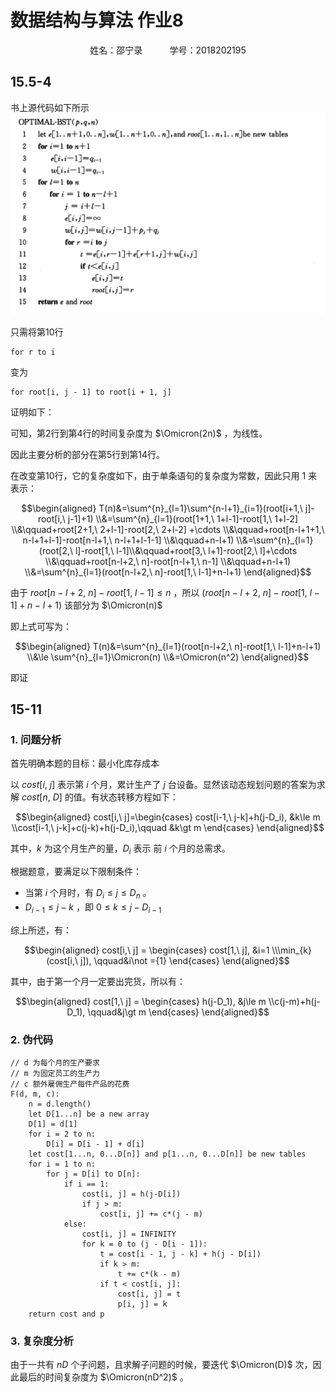 # 数据结构与算法 作业8

<center>姓名：邵宁录&nbsp&nbsp&nbsp&nbsp&nbsp&nbsp&nbsp&nbsp&nbsp&nbsp&nbsp学号：2018202195</center>

## 15.5-4

书上源代码如下所示
<img src="pic/截屏2020-11-05%2010.10.23.png">

只需将第10行

~~~basic
for r to i
~~~

变为

~~~basic
for root[i, j - 1] to root[i + 1, j]
~~~

证明如下：

可知，第2行到第4行的时间复杂度为 $\Omicron(2n)$ ，为线性。

因此主要分析的部分在第5行到第14行。

在改变第10行，它的复杂度如下，由于单条语句的复杂度为常数，因此只用 $1$ 来表示：

$$\begin{aligned}
        T(n)&=\sum^{n}_{l=1}\sum^{n-l+1}_{i=1}(root[i+1,\ j]-root[i,\ j-1]+1)
        \\&=\sum^{n}_{l=1}(root[1+1,\ 1+l-1]-root[1,\ 1+l-2]
        \\&\qquad+root[2+1,\ 2+l-1]-root[2,\ 2+l-2]
        +\cdots
        \\&\qquad+root[n-l+1+1,\ n-l+1+l-1]-root[n-l+1,\ n-l+1+l-1-1]
        \\&\qquad+n-l+1)
        \\&=\sum^{n}_{l=1}(root[2,\ l]-root[1,\ l-1]\\&\qquad+root[3,\ l+1]-root[2,\ l]+\cdots
        \\&\qquad+root[n-l+2,\ n]-root[n-l+1,\ n-1]
        \\&\qquad+n-l+1)
        \\&=\sum^{n}_{l=1}(root[n-l+2,\ n]-root[1,\ l-1]+n-l+1)
\end{aligned}$$

由于 $root[n-l+2,\ n]-root[1,\ l-1]\le n$ ，所以 $(root[n-l+2,\ n]-root[1,\ l-1]+n-l+1)$ 该部分为 $\Omicron(n)$

即上式可写为：

$$\begin{aligned}
    T(n)&=\sum^{n}_{l=1}(root[n-l+2,\ n]-root[1,\ l-1]+n-l+1)
    \\&\le \sum^{n}_{l=1}\Omicron(n)
    \\&=\Omicron(n^2)
\end{aligned}$$

即证

## 15-11

### 1. 问题分析

首先明确本题的目标：最小化库存成本

以 $cost[i,\ j]$ 表示第 $i$ 个月，累计生产了 $j$ 台设备。显然该动态规划问题的答案为求解 $cost[n,\ D]$ 的值。有状态转移方程如下：



$$\begin{aligned}
    cost[i,\ j]=\begin{cases}
        cost[i-1,\ j-k]+h(j-D_i), &k\le m
        \\cost[i-1,\ j-k]+c(j-k)+h(j-D_i),\qquad &k\gt m
    \end{cases}
\end{aligned}$$

其中，$k$ 为这个月生产的量，$D_i$ 表示 前 $i$ 个月的总需求。

根据题意，要满足以下限制条件：

- 当第 $i$ 个月时，有 $D_i\le j\le D_n$ 。
- $D_{i-1}\le j-k$ ，即 $0\le k\le j-D_{i-1}$

综上所述，有：

$$\begin{aligned}
    cost[i,\ j] = \begin{cases}
        cost[1,\ j], &i=1
        \\\min_{k}(cost[i,\ j]), \qquad&i\not ={1}
    \end{cases}
\end{aligned}$$

其中，由于第一个月一定要出完货，所以有：

$$\begin{aligned}
    cost[1,\ j] = \begin{cases}
        h(j-D_1), &j\le m
        \\c(j-m)+h(j-D_1), \qquad&j\gt m
    \end{cases}
\end{aligned}$$

### 2. 伪代码

~~~
// d 为每个月的生产要求
// m 为固定员工的生产力
// c 额外雇佣生产每件产品的花费 
F(d, m, c):
    n = d.length()
    let D[1...n] be a new array
    D[1] = d[1]
    for i = 2 to n:
        D[i] = D[i - 1] + d[i]
    let cost[1...n, 0...D[n]] and p[1...n, 0...D[n]] be new tables
    for i = 1 to n:
        for j = D[i] to D[n]:
            if i == 1:
                cost[i, j] = h(j-D[i])
                if j > m:
                    cost[i, j] += c*(j - m)
            else:
                cost[i, j] = INFINITY
                for k = 0 to (j - D[i - 1]):
                    t = cost[i - 1, j - k] + h(j - D[i])
                    if k > m:
                        t += c*(k - m)
                    if t < cost[i, j]:
                        cost[i, j] = t
                        p[i, j] = k
    return cost and p
~~~

### 3. 复杂度分析

由于一共有 $nD$ 个子问题，且求解子问题的时候，要迭代 $\Omicron(D)$ 次，因此最后的时间复杂度为 $\Omicron(nD^2)$ 。
